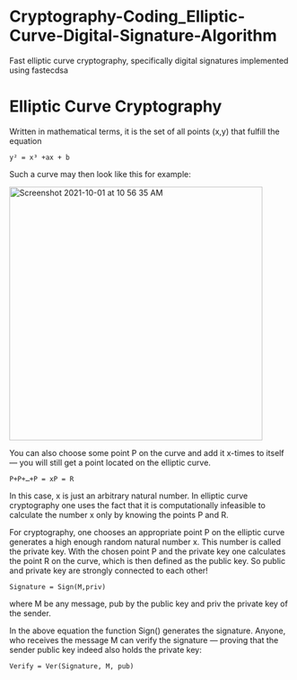 # Cryptography-Coding_Elliptic-Curve-Digital-Signature-Algorithm
Fast elliptic curve cryptography, specifically digital signatures implemented using fastecdsa

# Elliptic Curve Cryptography

Written in mathematical terms, it is the set of all points (x,y) that fulfill the equation

`y² = x³ +ax + b`

Such a curve may then look like this for example:

<img width="451" alt="Screenshot 2021-10-01 at 10 56 35 AM" src="https://user-images.githubusercontent.com/57283161/135569938-b6144ec5-0049-40bf-a979-462797176b40.png">


You can also choose some point P on the curve and add it x-times to itself — you will still get a point located on the elliptic curve.

`P+P+…+P = xP = R`

In this case, x is just an arbitrary natural number. In elliptic curve cryptography one uses the fact that it is computationally infeasible to calculate the number x only by knowing the points P and R.

For cryptography, one chooses an appropriate point P on the elliptic curve generates a high enough random natural number x. This number is called the private key. With the chosen point P and the private key one calculates the point R on the curve, which is then defined as the public key. So public and private key are strongly connected to each other!

`Signature = Sign(M,priv)`   

where M be any message, pub by the public key and priv the private key of the sender.

In the above equation the function Sign() generates the signature. Anyone, who receives the message M can verify the signature — proving that the sender public key indeed also holds the private key:

`Verify = Ver(Signature, M, pub)`

